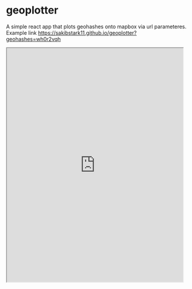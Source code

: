# geoplotter
A simple react app that plots geohashes onto mapbox via url parameteres. Example link https://sakibstark11.github.io/geoplotter?geohashes=wh0r2vqh
<iframe src="https://sakibstark11.github.io/geoplotter?geohashes=wh0r2vqh" width="480" height="636"></iframe>
